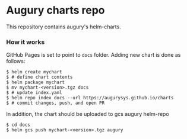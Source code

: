# Augury charts repo

This repository contains augury's helm-charts.

### How it works

GitHub Pages is set to point to `docs` folder.
Adding new chart is done as follows:

```console
$ helm create mychart
$ # define chart contents
$ helm package mychart
$ mv mychart-<version>.tgz docs
$ # update index.yaml
$ helm repo index docs --url https://augurysys.github.io/charts
$ # commit changes, push, and open PR
```
In addition, the chart should be uploaded to gcs augury helm-repo
```
$ cd docs
$ helm gcs push mychart-<version>.tgz augury
```
